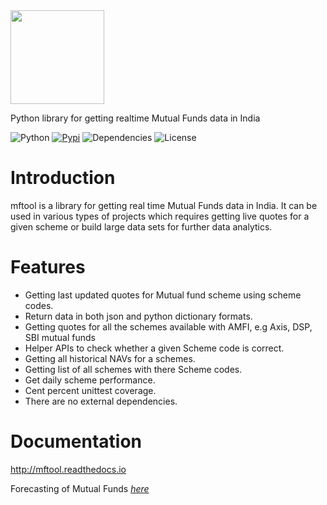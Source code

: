 <img src="./mftool.PNG"  height="150">

Python library for getting realtime Mutual Funds data in India

![Python](https://img.shields.io/badge/python-v3.7+-blue.svg)
[![Pypi](https://img.shields.io/badge/pypi-2.1-green)](https://pypi.python.org/pypi/mftool)
![Dependencies](https://img.shields.io/badge/dependencies-up%20to%20date-brightgreen.svg)
![License](https://img.shields.io/pypi/l/selenium-wire.svg)


Introduction
============
mftool is a library for getting real time Mutual Funds data in India. It can be used in various types of projects which requires getting live quotes for a given scheme or build large data sets for further data analytics.

Features
=============

* Getting last updated quotes for Mutual fund scheme using scheme codes.
* Return data in both json and python dictionary formats.
* Getting quotes for all the schemes available with AMFI, e.g Axis, DSP, SBI mutual funds
* Helper APIs to check whether a given Scheme code is correct.
* Getting all historical NAVs for a schemes.
* Getting list of all schemes with there Scheme codes.
* Get daily scheme performance.
* Cent percent unittest coverage.
* There are no external dependencies.

Documentation
====================================
http://mftool.readthedocs.io

Forecasting of Mutual Funds *[here](https://github.com/NayakwadiS/Forecasting_Mutual_Funds)*


